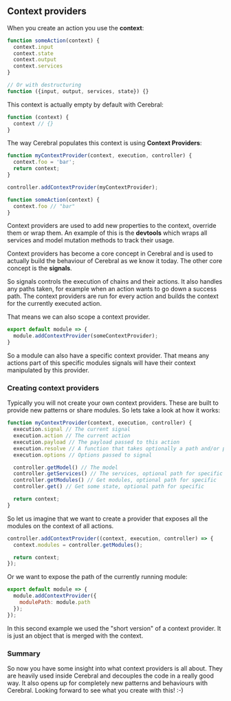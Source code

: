 ## Context providers

When you create an action you use the **context**:

```javascript
function someAction(context) {
  context.input
  context.state
  context.output
  context.services
}

// Or with destructuring
function ({input, output, services, state}) {}
```

This context is actually empty by default with Cerebral:

```javascript
function (context) {
  context // {}
}
```

The way Cerebral populates this context is using **Context Providers**:

```javascript
function myContextProvider(context, execution, controller) {
  context.foo = 'bar';
  return context;
}

controller.addContextProvider(myContextProvider);

function someAction(context) {
  context.foo // "bar"
}
```

Context providers are used to add new properties to the context, override them or wrap them. An example of this is the **devtools** which wraps all services and model mutation methods to track their usage.

Context providers has become a core concept in Cerebral and is used to actually build the behaviour of Cerebral as we know it today. The other core concept is the **signals**.

So signals controls the execution of chains and their actions. It also handles any paths taken, for example when an action wants to go down a success path. The context providers are run for every action and builds the context for the currently executed action.

That means we can also scope a context provider.

```javascript
export default module => {
  module.addContextProvider(someContextProvider);
}
```

So a module can also have a specific context provider. That means any actions part of this specific modules signals will have their context manipulated by this provider.

### Creating context providers
Typically you will not create your own context providers. These are built to provide new patterns or share modules. So lets take a look at how it works:

```javascript
function myContextProvider(context, execution, controller) {
  execution.signal // The current signal
  execution.action // The current action
  execution.payload // The payload passed to this action
  execution.resolve // A function that takes optionally a path and/or payload
  execution.options // Options passed to signal

  controller.getModel() // The model
  controller.getServices() // The services, optional path for specific
  controller.getModules() // Get modules, optional path for specific
  controller.get() // Get some state, optional path for specific

  return context;
}
```

So let us imagine that we want to create a provider that exposes all the modules on the context of all actions.

```javascript
controller.addContextProvider((context, execution, controller) => {
  context.modules = controller.getModules();

  return context;
});
```
Or we want to expose the path of the currently running module:

```javascript
export default module => {
  module.addContextProvider({
    modulePath: module.path
  });
});
```

In this second example we used the "short version" of a context provider. It is just an object that is merged with the context.

### Summary
So now you have some insight into what context providers is all about. They are heavily used inside Cerebral and decouples the code in a really good way. It also opens up for completely new patterns and behaviours with Cerebral. Looking forward to see what you create with this! :-)
